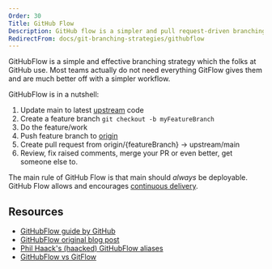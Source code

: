 ```yaml
---
Order: 30
Title: GitHub Flow
Description: GitHub flow is a simpler and pull request-driven branching strategy
RedirectFrom: docs/git-branching-strategies/githubflow
---
```


GitHubFlow is a simple and effective branching strategy which the folks at
GitHub use. Most teams actually do not need everything GitFlow gives them and
are much better off with a simpler workflow.

GitHubFlow is in a nutshell:

1. Update main to latest [upstream](/docs/learn/git-setup#upstream) code
2. Create a feature branch `git checkout -b myFeatureBranch`
3. Do the feature/work
4. Push feature branch to [origin](/docs/learn/git-setup#origin)
5. Create pull request from origin/{featureBranch} -> upstream/main
6. Review, fix raised comments, merge your PR or even better, get someone else to.

The main rule of GitHub Flow is that main should _always_ be deployable.
GitHub Flow allows and encourages [continuous delivery](/docs/reference/modes/continuous-delivery).

## Resources

* [GitHubFlow guide by GitHub](https://docs.github.com/en/get-started/quickstart/github-flow#introduction)
* [GitHubFlow original blog post](https://scottchacon.com/2011/08/31/github-flow)
* [Phil Haack's (haacked) GitHubFlow aliases](https://haacked.com/archive/2014/07/28/github-flow-aliases/)
* [GitHubFlow vs GitFlow](https://lucamezzalira.com/2014/03/10/git-flow-vs-github-flow/)
